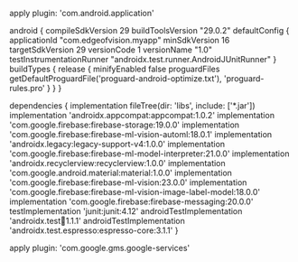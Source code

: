 apply plugin: 'com.android.application'

android {
    compileSdkVersion 29
    buildToolsVersion "29.0.2"
    defaultConfig {
        applicationId "com.edgeofvision.myapp"
        minSdkVersion 16
        targetSdkVersion 29
        versionCode 1
        versionName "1.0"
        testInstrumentationRunner "androidx.test.runner.AndroidJUnitRunner"
    }
    buildTypes {
        release {
            minifyEnabled false
            proguardFiles getDefaultProguardFile('proguard-android-optimize.txt'), 'proguard-rules.pro'
        }
    }
}

dependencies {
    implementation fileTree(dir: 'libs', include: ['*.jar'])
    implementation 'androidx.appcompat:appcompat:1.0.2'
    implementation 'com.google.firebase:firebase-storage:19.0.0'
    implementation 'com.google.firebase:firebase-ml-vision-automl:18.0.1'
    implementation 'androidx.legacy:legacy-support-v4:1.0.0'
    implementation 'com.google.firebase:firebase-ml-model-interpreter:21.0.0'
    implementation 'androidx.recyclerview:recyclerview:1.0.0'
    implementation 'com.google.android.material:material:1.0.0'
    implementation 'com.google.firebase:firebase-ml-vision:23.0.0'
    implementation 'com.google.firebase:firebase-ml-vision-image-label-model:18.0.0'
    implementation 'com.google.firebase:firebase-messaging:20.0.0'
    testImplementation 'junit:junit:4.12'
    androidTestImplementation 'androidx.test:runner:1.1.1'
    androidTestImplementation 'androidx.test.espresso:espresso-core:3.1.1'
}

apply plugin: 'com.google.gms.google-services'
